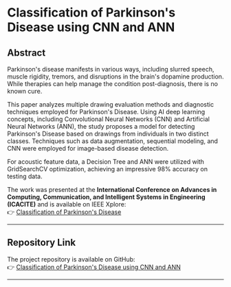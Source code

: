 # Classification of Parkinson's Disease using CNN and ANN

## Abstract

Parkinson's disease manifests in various ways, including slurred speech, muscle rigidity, tremors, and disruptions in the brain's dopamine production. While therapies can help manage the condition post-diagnosis, there is no known cure. 

This paper analyzes multiple drawing evaluation methods and diagnostic techniques employed for Parkinson's Disease. Using AI deep learning concepts, including Convolutional Neural Networks (CNN) and Artificial Neural Networks (ANN), the study proposes a model for detecting Parkinson's Disease based on drawings from individuals in two distinct classes. Techniques such as data augmentation, sequential modeling, and CNN were employed for image-based disease detection. 

For acoustic feature data, a Decision Tree and ANN were utilized with GridSearchCV optimization, achieving an impressive 98% accuracy on testing data.

The work was presented at the **International Conference on Advances in Computing, Communication, and Intelligent Systems in Engineering (ICACITE)** and is available on IEEE Xplore:  
👉 [Classification of Parkinson's Disease](https://ieeexplore.ieee.org/abstract/document/9823915)

---

## Repository Link

The project repository is available on GitHub:  
👉 [Classification of Parkinson's Disease using CNN and ANN](https://github.com/syedfiza7546/Classification-of-Parkinson-s-Disease-using-CNN-and-ANN)

---
